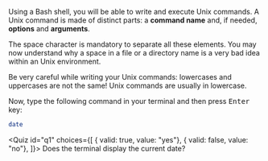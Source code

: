 <script>
import Quiz from "components/Quiz.svelte";
</script>

Using a Bash shell, you will be able to write and execute Unix commands. 
A Unix command is made of distinct parts: a **command name** and, if needed, **options** and **arguments**.

The space character is mandatory to separate all these elements. 
You may now understand why a space in a file or a directory name is a very bad idea within an Unix environment.

Be very careful while writing your Unix commands: lowercases and uppercases are not the same! 
Unix commands are usually in lowercase.

Now, type the following command in your terminal and then press <kbd>Enter</kbd> key:
```bash
date
```

<Quiz id="q1" choices={[
	{ valid: true, value: "yes"},
	{ valid: false, value: "no"},
]}>
	<span slot="prompt">
		Does the terminal display the current date?
	</span>
</Quiz>